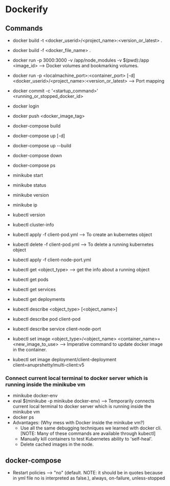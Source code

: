 # Dockerify

## Commands

- docker build -t <docker_userid>/<project_name>:<version_or_latest> .
- docker build -f <docker_file_name> .
- docker run -p 3000:3000 -v /app/node_modules -v $(pwd):/app <image_id> --> Docker volumes and bookmarking volumes.
- docker run -p <localmachine_port>:<container_port> [-d] <docker_userid>/<project_name>:<version_or_latest> --> Port mapping
- docker commit -c '<startup_command>' <running_or_stopped_docker_id>
- docker login
- docker push <docker_image_tag>

- docker-compose build
- docker-compose up [-d]
- docker-compose up --build
- docker-compose down
- docker-compose ps

- minikube start
- minikube status
- minikube version
- minikube ip

- kubectl version
- kubectl cluster-info
- kubectl apply -f client-pod.yml --> To create an kubernetes object
- kubectl delete -f client-pod.yml --> To delete a running kubernetes object
- kubectl apply -f client-node-port.yml
- kubectl get <object_type> --> get the info about a running object
- kubectl get pods
- kubectl get services
- kubectl get deployments
- kubectl describe <object_type> [<object_name>]
- kubectl describe pod client-pod
- kubectl describe service client-node-port
- kubectl set image <object_type>/<object_name> <container_name>=<new_image_to_use> --> Imperative command to update docker image in the container.
- kubectl set image deployment/client-deployment client=anuprshetty/multi-client:v5

### Connect current local terminal to docker server which is running inside the minikube vm

- minikube docker-env
- eval $(minikube -p minikube docker-env) --> Temporarily connects current local terminal to docker server which is running inside the minikube vm
- docker ps
- Advantages: (Why mess with Docker inside the minikube vm?)
    - Use all the same debugging techniques we learned with docker cli. [NOTE: Many of these commands are available through kubectl]
    - Manually kill containers to test Kubernetes ability to 'self-heal'.
    - Delete cached images in the node.

## docker-compose

- Restart policies --> "no" (default. NOTE: it should be in quotes because in yml file no is interpreted as false.), always, on-failure, unless-stopped
